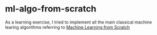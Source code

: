 # ml-algo-from-scratch
 As a learning exercise, I tried to implement all the main classical machine learing algorithms referring to [Machine Learning from Scratch](https://www.youtube.com/playlist?list=PLqnslRFeH2Upcrywf-u2etjdxxkL8nl7E)
